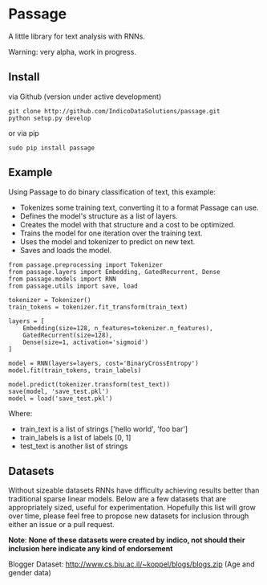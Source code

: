 # Passage
A little library for text analysis with RNNs.

Warning: very alpha, work in progress.

## Install

via Github (version under active development)
```
git clone http://github.com/IndicoDataSolutions/passage.git
python setup.py develop
```
or via pip
```
sudo pip install passage
```

## Example
Using Passage to do binary classification of text, this example:

* Tokenizes some training text, converting it to a format Passage can use.
* Defines the model's structure as a list of layers.
* Creates the model with that structure and a cost to be optimized.
* Trains the model for one iteration over the training text.
* Uses the model and tokenizer to predict on new text.
* Saves and loads the model.

```
from passage.preprocessing import Tokenizer
from passage.layers import Embedding, GatedRecurrent, Dense
from passage.models import RNN
from passage.utils import save, load

tokenizer = Tokenizer()
train_tokens = tokenizer.fit_transform(train_text)

layers = [
	Embedding(size=128, n_features=tokenizer.n_features),
	GatedRecurrent(size=128),
	Dense(size=1, activation='sigmoid')
]

model = RNN(layers=layers, cost='BinaryCrossEntropy')
model.fit(train_tokens, train_labels)

model.predict(tokenizer.transform(test_text))
save(model, 'save_test.pkl')
model = load('save_test.pkl')
```

Where: 

* train_text is a list of strings ['hello world', 'foo bar']
* train_labels is a list of labels [0, 1]
* test_text is another list of strings

## Datasets

Without sizeable datasets RNNs have difficulty achieving results better than traditional sparse linear models. Below are a few datasets that are appropriately sized, useful for experimentation. Hopefully this list will grow over time, please feel free to propose new datasets for inclusion through either an issue or a pull request.

**__Note__**: __None of these datasets were created by indico, not should their inclusion here indicate any kind of endorsement__

Blogger Dataset: http://www.cs.biu.ac.il/~koppel/blogs/blogs.zip (Age and gender data)

